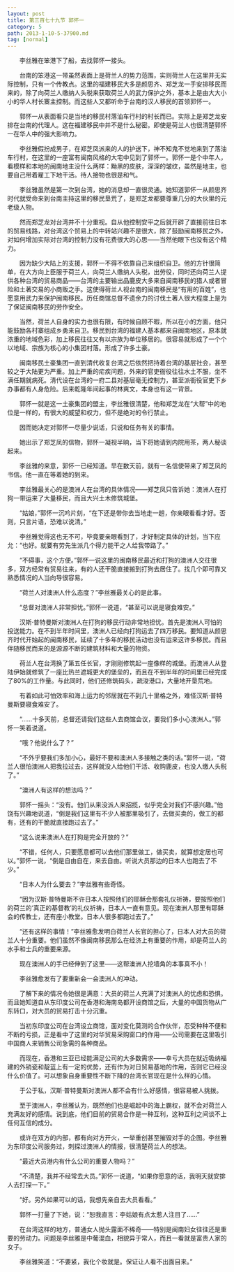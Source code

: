 ```yaml
---
layout: post
title: 第三百七十九节 郭怀一
category: 5
path: 2013-1-10-5-37900.md
tag: [normal]
---
```


　　李丝雅在笨港下了船，去找郭怀一接头。

　　台南的笨港这一带虽然表面上是荷兰人的势力范围，实则荷兰人在这里并无实际控制，只有一个传教点。这里的福建移民大多是颜思齐、郑芝龙一手安排移民而来的，除了向荷兰人缴纳人头税来获取荷兰人的武力保护之外，基本上是由大大小小的华人村长寨主控制。而这些人又都听命于台南的汉人移民的首领郭怀一。

　　郭怀一从表面看只是当地的移民村落油车行村的村长而已。实际上是郑芝龙安排在台南的代理人。这在福建移民中并不是什么秘密。即使是荷兰人也很清楚郭怀一在华人中的强大影响力。

　　李丝雅假扮成男子，在郑芝凤派来的人的护送下，神不知鬼不觉地来到了落油车行村，在这里的一座富有闽南风格的大宅中见到了郭怀一。郭怀一是个中年人，看模样和本地的闽南地主没什么两样：黝黑的皮肤，深深的皱纹，虽然是地主，也要自己带着雇工下地干活。待人接物也很是和气。

　　李丝雅虽然是第一次到台湾，她的消息却一直很灵通。她知道郭怀一从颜思齐时代就受命来到台南主持这里的移民垦荒了，是郑芝龙都要尊重几分的大伙里的元老级人物。

　　然而郑芝龙对台湾并不十分重视。自从他控制安平之后就开辟了直接前往日本的贸易线路，对台湾这个贸易上的中转站兴趣不是很大，除了鼓励闽南移民之外，对如何增加实际对台湾的控制力没有花费很大的心思——当然他眼下也没有这个精力。

　　因为缺少大陆上的支援，郭怀一不得不依靠自己来组织自卫。他的方针很简单，在大方向上臣服于荷兰人，向荷兰人缴纳人头税，出劳役，同时还向荷兰人提供各种台湾的贸易商品——台湾的主要输出品鹿皮大多来自闽南移民的猎人或者冒险和土著交易的小商贩之手。这使得荷兰人视台南的闽南移民是“有用的百姓”，也愿意用武力来保护闽南移民。历任商馆总督不遗余力的讨伐土著人很大程度上是为了保证闽南移民的劳作安全。

　　当然，荷兰人自身的实力也很有限，有时候自顾不暇，所以在小的方面，他只能鼓励各村寨组成乡勇来自卫。移民到台湾的福建人基本都来自闽南地区，原本就浓重的地域色彩，加上移民往往又有以宗族为单位移居的。很容易就形成了一个个以地域、宗族为核心的小集团村落。形成了许多土豪。

　　闽南移民土豪集团一直到清代收复台湾之后依然把持着台湾的基层社会，甚至较之于大陆更为严重。加上严重的疟疾问题，外来的官吏衙役往往水土不服，坐不满任期就病死。清代设在台湾的一府二县对基层毫无控制力，甚至派衙役官吏下乡办事都有人身危险。后来乾隆年间起事的林爽文，本身也有这一背景。

　　郭怀一就是这一土豪集团的盟主，李丝雅很清楚，他和郑芝龙在“大帮”中的地位是一样的，有很大的威望和权力，但不是绝对的令行禁止。

　　因而她决定对郭怀一尽量少说话，只说和任务有关的事情。

　　她出示了郑芝凤的信物，郭怀一凝视半晌，当下将她请到内院用茶，两人秘谈起来。

　　李丝雅的来意，郭怀一已经知道。早在数天前，就有一名信使带来了郑芝凤的书信。他一直在等着她的到来。

　　李丝雅最关心的是澳洲人在台湾的具体情况——郑芝凤只告诉她：澳洲人在打狗一带运来了大量移民，而且大兴土木修筑城堡。

　　“姑娘，”郭怀一沉吟片刻，“在下还是带你去当地走一趟，你亲眼看看才好。否则，只言片语，恐难以说清。”

　　李丝雅觉得这也无不可，毕竟要亲眼看到了，才好制定具体的计划，当下应允：“也好。就要有劳先生派几个得力能干之人给我带路了。”

　　“不碍事，这个方便。”郭怀一说这里的闽南移民最近和打狗的澳洲人交往很多，双方经常有贸易往来，有的人还干脆直接搬到打狗去居住了。找几个即可靠又熟悉情况的人当向导很容易。

　　“荷兰人对澳洲人什么态度？”李丝雅最关心的是此事。

　　“总督对澳洲人非常担忧。”郭怀一说道，“甚至可以说是寝食难安。”

　　汉斯·普特曼斯对澳洲人在打狗的移民行动非常地担忧。首先是澳洲人可怕的投送能力。在不到半年时间里，澳洲人已经向打狗运去了四万移民。要知道从颜思齐时代开始起的闽南移民，延续了十多年的移民活动也没有运来这许多移民。而且伴随移民而来的是源源不断的建筑材料和大量的物资。

　　荷兰人在台湾换了第五任长官，才刚刚修筑起一座像样的城堡。而澳洲人从登陆伊始就修筑了一座比热兰遮城更大的堡垒的，而且在不到半年的时间里已经完成了80%的工作量。与此同时，他们还修筑码头，疏浚港口，大量地开垦荒地。

　　有着如此可怕效率和海上运力的邻居就在不到几十里格之外，难怪汉斯·普特曼斯要寝食难安了。

　　“……十多天前，总督还请我们这些人去商馆会议，要我们多小心澳洲人。”郭怀一笑着说道。

　　“哦？他说什么了？”

　　“不外乎要我们多加小心，最好不要和澳洲人多接触之类的话。”郭怀一说，“荷兰人很怕澳洲人把我拉过去，这样就没人给他们干活、收购鹿皮，也没人缴人头税了。”

　　“澳洲人有这样的想法吗？”

　　郭怀一摇头：“没有。他们从来没派人来招揽，似乎完全对我们不感兴趣。”他饶有兴趣地说道，“倒是我们这里有不少人被那里吸引了，去做买卖的，做工的都有，还有的干脆就直接跑过去了。”

　　“这么说来澳洲人在打狗是完全开放的？”

　　“不错，任何人，只要愿意都可以去他们那里做工，做买卖，就算想定居也可以。”郭怀一说，“倒是自由自在，来去自由。听说大员那边的日本人也跑去了不少。”

　　“日本人为什么要去？”李丝雅有些奇怪。

　　“因为汉斯·普特曼斯不许日本人按照他们的耶稣会那套礼仪祈祷，要按照他们的荷兰的‘真正的基督教’的礼仪祈祷，日本人一直有意见。现在澳洲人那里有耶稣会的传教士，还有座小教堂。日本人很多都跑过去了。”

　　“还有这样的事情！”李丝雅愈发明白荷兰人长官的担心了，日本人对大员的荷兰人十分重要。他们虽然不像闽南移民那么在经济上有重要的作用，却是荷兰人的水手和士兵的重要来源。

　　现在澳洲人的手已经伸到了这里——这帮澳洲人挖墙角的本事真不小！

　　李丝雅愈发有了要重新会一会澳洲人的冲动。

　　了解下来的情况令她很是满意：大员的荷兰人充满了对澳洲人的忧虑和恐惧。而且她知道自从东印度公司在香港和海南岛都开设商馆之后，大量的中国货物从广东转口，对大员的贸易打击十分沉重。

　　当初东印度公司在台湾设立商馆，面对变化莫测的合作伙伴，忍受种种不便和不断的亏损，正是看中了这里的对华贸易采购窗口的作用——公司需要在这里吸引中国商人来销售公司急需的各种商品。

　　而现在，香港和三亚已经能满足公司的大多数需求——幸亏大员在就近吸纳福建的外销瓷和靛蓝上有一定的优势，还有作为对日贸易基地的作用，否则它已经没什么价值了。可以想象自身重要性不断下降的台湾长官现在是什么样的心情。

　　于公于私，汉斯·普特曼斯对澳洲人都不会有什么好感情，很容易被人挑拨。

　　至于澳洲人，李丝雅认为，既然他们也是崛起中的海上霸权，就不会对荷兰人充满友好的感情。说到底，他们目前的贸易合作是一种互利，这种互利之间谈不上任何互信的成分。

　　或许在双方的内部，都有向对方开火，一举重创甚至摧毁对手的企图。李丝雅为东印度公司服务过，刺探过澳洲人的情报，很清楚荷兰人的想法。

　　“最近大员港内有什么公司的重要人物吗？”

　　“不清楚，我并不经常去大员。”郭怀一说道，“如果你愿意的话，我明天就安排人去打探一下。”

　　“好。另外如果可以的话，我想先亲自去大员看看。”

　　郭怀一打量了下她，说：“恕我直言：李姑娘有点太惹人注目了……”

　　在台湾这样的地方，普通女人抛头露面不稀奇——特别是闽南妇女往往还是重要的劳动力。问题是李丝雅是中葡混血，相貌异于常人，而且一看就是富贵人家的女子。

　　李丝雅笑道：“不要紧，我化个妆就是。保证让人看不出面目来。”
